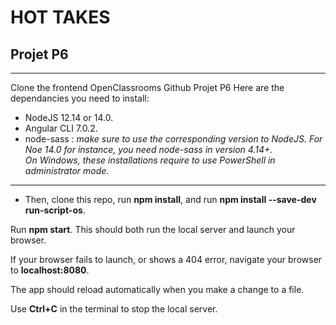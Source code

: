 # HOT TAKES 

## Projet P6

----------------------

Clone the frontend OpenClassrooms Github Projet P6 
Here are the dependancies you need to install:

* NodeJS 12.14 or 14.0.
* Angular CLI 7.0.2.
* node-sass : *make sure to use the corresponding version to NodeJS.* 
 *For Noe 14.0 for instance, you need node-sass in version 4.14+.*  
 *On Windows, these installations require to use PowerShell in administrator mode.*

----------------------
* Then, clone this repo, run __npm install__, and run __npm install --save-dev run-script-os__.  

 Run __npm start__. This should both run the local server and launch your browser. 

 If your browser fails to launch, or shows a 404 error, navigate your browser to __localhost:8080__.  

 The app should reload automatically when you make a change to a file.  

 Use __Ctrl+C__ in the terminal to stop the local server.